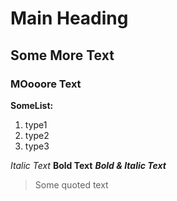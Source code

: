# Main Heading
## Some More Text
### MOooore Text

**SomeList:** 
1. type1
2. type2
3. type3

*Italic Text*
**Bold Text**
***Bold & Italic Text***

> Some quoted text
